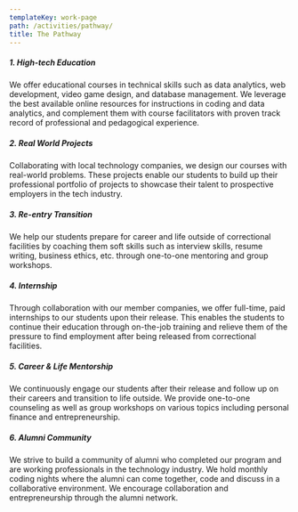 ```yaml
---
templateKey: work-page
path: /activities/pathway/
title: The Pathway
---
```


##### 1. High-tech Education
We offer educational courses in technical skills such as data analytics, web development, video game design, and database management.  We leverage the best available online resources for instructions in coding and data analytics, and complement them with course facilitators with proven track record of professional and pedagogical experience.   

##### 2. Real World Projects
Collaborating with local technology companies, we design our courses with real-world problems. These projects enable our students to build up their professional portfolio of projects to showcase their talent to prospective employers in the tech industry.

##### 3. Re-entry Transition
We help our students prepare for career and life outside of correctional facilities by coaching them soft skills such as interview skills, resume writing, business ethics, etc. through one-to-one mentoring and group workshops.

##### 4. Internship
Through collaboration with our member companies, we offer full-time, paid internships to our students upon their release. This enables the students to continue their education through on-the-job training and relieve them of the pressure to find employment after being released from correctional facilities.

##### 5. Career & Life Mentorship
We continuously engage our students after their release and follow up on their careers and transition to life outside. We provide one-to-one counseling as well as group workshops on various topics including personal finance and entrepreneurship.

##### 6. Alumni Community
We strive to build a community of alumni who completed our program and are working professionals in the technology industry. We hold monthly coding nights where the alumni can come together, code and discuss in a collaborative environment. We encourage collaboration and entrepreneurship through the alumni network.
